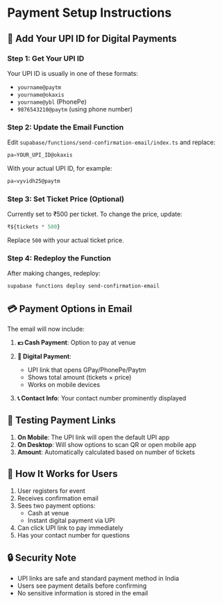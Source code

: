 # Payment Setup Instructions

## 🏦 Add Your UPI ID for Digital Payments

### Step 1: Get Your UPI ID
Your UPI ID is usually in one of these formats:
- `yourname@paytm`
- `yourname@okaxis` 
- `yourname@ybl` (PhonePe)
- `9876543210@paytm` (using phone number)

### Step 2: Update the Email Function
Edit `supabase/functions/send-confirmation-email/index.ts` and replace:

```typescript
pa=YOUR_UPI_ID@okaxis
```

With your actual UPI ID, for example:
```typescript
pa=vyvidh25@paytm
```

### Step 3: Set Ticket Price (Optional)
Currently set to ₹500 per ticket. To change the price, update:

```typescript
₹${tickets * 500}
```

Replace `500` with your actual ticket price.

### Step 4: Redeploy the Function
After making changes, redeploy:

```bash
supabase functions deploy send-confirmation-email
```

## 💳 Payment Options in Email

The email will now include:

1. **💵 Cash Payment**: Option to pay at venue
2. **📱 Digital Payment**: 
   - UPI link that opens GPay/PhonePe/Paytm
   - Shows total amount (tickets × price)
   - Works on mobile devices

3. **📞 Contact Info**: Your contact number prominently displayed

## 🧪 Testing Payment Links

1. **On Mobile**: The UPI link will open the default UPI app
2. **On Desktop**: Will show options to scan QR or open mobile app
3. **Amount**: Automatically calculated based on number of tickets

## 📱 How It Works for Users

1. User registers for event
2. Receives confirmation email
3. Sees two payment options:
   - Cash at venue
   - Instant digital payment via UPI
4. Can click UPI link to pay immediately
5. Has your contact number for questions

## 🔒 Security Note

- UPI links are safe and standard payment method in India
- Users see payment details before confirming
- No sensitive information is stored in the email